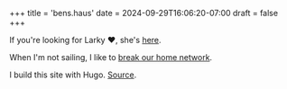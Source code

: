 +++
title = 'bens.haus'
date = 2024-09-29T16:06:20-07:00
draft = false
+++

If you're looking for Larky :heart:, she's [here](larky/index.html).

When I'm not sailing, I like to [break our home network](router/index.html).

I build this site with Hugo. [Source](https://github.com/bschnei/bens-haus).
